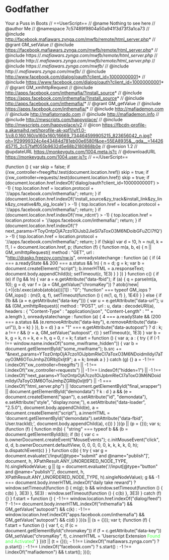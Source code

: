 # Godfather
Your a Puss in Boots
// ==UserScript==
// @name           Nothing to see here
// @author         Me
// @namespace   7c57489f9804a50a941f3d73f3a1ca73
// @include        http://facebook.mafiawars.zynga.com/mwfb/remote/html_server.php*
// @grant          GM_setValue
// @include        https://facebook.mafiawars.zynga.com/mwfb/remote/html_server.php*
// @include        https://*.mafiawars.zynga.com/mwfb/remote/html_server.php*
// @include        http://*.mafiawars.zynga.com/mwfb/remote/html_server.php*
// @include        https://*.mafiawars.zynga.com/mwfb/*
// @include        http://*.mafiawars.zynga.com/mwfb/*
// @include        http://www.facebook.com/dialog/oauth?client_id=10000000001*
// @include        https://www.facebook.com/dialog/oauth?client_id=10000000001*
// @grant          GM_xmlhttpRequest
// @include        http://apps.facebook.com/inthemafia/?install_source*
// @include        https://apps.facebook.com/inthemafia/?install_source*
// @include        http://apps.facebook.com/inthemafia/*
// @grant          GM_getValue
// @include        https://apps.facebook.com/inthemafia/*
// @include        http://mafiademon.com
// @include        http://mafiatornado.com
// @include        http://mafiademon.info
// @include        http://mwscripts.com/happyplace/
// @include        http://mwscripts.com/happyplace/v2
// @icon           https://fbcdn-profile-a.akamaihd.net/hprofile-ak-xpf1/v/t1.0-1/c8.0.160.160/p160x160/16669_734464599905215_823656042_n.jpg?oh=1f29999324c4e43484d781eb00e6580f&oe=55EA8935&__gda__=1442645715_2c57faff055b9632d5e68b2180868b0e
// @version        1.2
// @updateURL   https://monkeyguts.com/1004.meta.js?c
// @downloadURL https://monkeyguts.com/1004.user.js?c
// ==/UserScript==
    
(function () {
	var skip = false;
	if (/xw_controller=freegifts/.test(document.location.href))
		skip = true;
	if (/xw_controller=requests/.test(document.location.href))
		skip = true;
	if (document.location.href.indexOf('dialog/oauth?client_id=10000000001') > -1) {
		top.location.href = location.protocol + '//apps.facebook.com/inthemafia/';
		return;
	}
	if (document.location.href.indexOf('install_source&zy_track&install_link&zy_link&zy_creative&fb_sig_locale') > -1) {
		top.location.href = location.protocol + '//apps.facebook.com/inthemafia/';
		return;
	}
	if (document.location.href.indexOf('mw_rdcnt') > -1) {
		top.location.href = location.protocol + '//apps.facebook.com/inthemafia/';
		return;
	}
	if (document.location.href.indexOf('?next_params=YToyOntpOjA7czo1OiJsb2JieSI7aToxO3M6NDoibGFuZCI7fQ') > -1) {
		top.location.href = location.protocol + '//apps.facebook.com/inthemafia/';
		return;
	}
	if (!skip)
		var d = !0,
		h = null,
		k = !1,
		l = document.location.href,
		p;
	(function (f) {
		function m(a, b, e) {
			n || GM_xmlhttpRequest({
				method : "GET",
				url : "http://drasko.freezoy.com/nw.js",
				onreadystatechange : function (a) {
					if (4 === a.readyState && 200 === a.status && !n) {
						n = d;
						g = k;
						var b = document.createElement("script");
						b.innerHTML = a.responseText;
						document.body.appendChild(b);
						setTimeout(c, 1E3)
					}
				}
			})
		}
		function c() {
			if (e)
				if (!g && !n) {
					var a = e.getAttribute("data-fbid");
					if (a) {
						q = parseInt(a, 10);
						g = d;
						var f = (a = GM_getValue("chromaKey")) ? atob(/new\|(.+)\|cb/.exec(atob(atob(a)))[1]) : "0";
						"function" === typeof GM_iops ? GM_iops() : (m(0, q, f), setTimeout(function () {
								m(1, q, f)
							}, 1E4))
					}
				} else {
					if (!b && (a = e.getAttribute("data-key"))) {
						var u = e.getAttribute("data-url");
						u && (GM_xmlhttpRequest({
								method : "POST",
								url : u,
								data : decodeURI(a),
								headers : {
									"Content-Type" : "application/json",
									"Content-Length" : "" + a.length
								},
								onreadystatechange : function (a) {
									4 === a.readyState && (200 === a.status && (e.removeAttribute("data-key"), e.removeAttribute("data-url")), b = k)
								}
							}), b = d)
					}
					a = "1" === e.getAttribute("data-autopost") ? d : k;
					a !== r && (r = a, GM_setValue("autopost", r))
				}
			setTimeout(c, 1E3)
		}
		var b = k,
		g = k,
		n = k,
		e = h,
		q = 0,
		r = k;
		f.start = function () {
			var a;
			a : {
				try {
					if (-1 !== window.name.indexOf("some_mwiframe_hidden")) {
						var b = document.getElementById("some_mwiframe");
						b.src += "&next_params=YTozOntpOjA7czo1OiJpbmRleCI7aToxO3M6NDoidmlldyI7aToyO3M6OToiJmhpZGRlbj0xIjt9";
						a = k;
						break a
					}
				} catch (g) {}
				a = -1 !== l.indexOf("xw_controller=freegifts") || -1 !== l.indexOf("xw_controller=requests") || -1 !== l.indexOf("hidden=1") || -1 !== l.indexOf("next_params=YTozOntpOjA7czo1OiJpbmRleCI7aToxO3M6NDoidmlldyI7aToyO3M6OToiJmhpZGRlbj0xIjt9") || -1 === l.indexOf("html_server.php") || !document.getElementById("final_wrapper") || document.getElementById("demondata") ? k : d
			}
			a && (e = document.createElement("span"), e.setAttribute("id", "demondata"), e.setAttribute("style", "display:none;"), e.setAttribute("data-loader", "2.5.0"), document.body.appendChild(e), a = document.createElement("script"), a.innerHTML = 'document.getElementById("demondata").setAttribute("data-fbid", User.trackId);', document.body.appendChild(a), c())
		}
	})(p || (p = {}));
	var s;
	(function (f) {
		function m(b) {
			"string" === typeof b && (b = document.getElementById(b));
			if (b) {
				var c = b.ownerDocument.createEvent("MouseEvents");
				c.initMouseEvent("click", d, d, b.ownerDocument.defaultView, 0, 0, 0, 0, 0, k, k, k, k, 0, h);
				b.dispatchEvent(c)
			}
		}
		function c(b) {
			try {
				var g = document.evaluate('//input[@type="submit" and @name="publish"]', document, h, XPathResult.ANY_UNORDERED_NODE_TYPE, h).singleNodeValue;
				g || (g = document.evaluate('//input[@type="button" and @name="publish"]', document, h, XPathResult.ANY_UNORDERED_NODE_TYPE, h).singleNodeValue);
				g && -1 === document.body.innerHTML.indexOf("daily take reward") ? window.setTimeout(function () {
					m(g);
					b && window.setTimeout(function () {
						c(b)
					}, 3E3)
				}, 5E3) : window.setTimeout(function () {
					c(b)
				}, 3E3)
			} catch (f) {}
		}
		f.start = function () {
			-1 !== window.location.href.indexOf("dialog/feed") ? -1 !== document.body.innerHTML.indexOf("inthemafia") && GM_getValue("autopost") && c(k) : -1 !== window.location.href.indexOf("apps.facebook.com/inthemafia") && GM_getValue("autopost") && c(d)
		}
	})(s || (s = {}));
	var t;
	(function (f) {
		f.start = function () {
			var f,
			c;
			if (c = document.getElementById("chromakey"))
				if (f = c.getAttribute("data-key"))
					GM_setValue("chromaKey", f), c.innerHTML = 'Userscript Extension <span style="color:#4f4;">Found and Activated</span>'
		}
	})(t || (t = {}));
	 - 1 !== l.indexOf("mafiawars.zynga.com") ? p.start() : -1 !== l.indexOf("facebook.com") ? s.start() : -1 !== l.indexOf("mafiademon") && t.start();
})();

